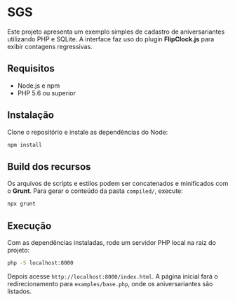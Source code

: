 # SGS

Este projeto apresenta um exemplo simples de cadastro de aniversariantes utilizando PHP e SQLite. A interface faz uso do plugin **FlipClock.js** para exibir contagens regressivas.

## Requisitos

- Node.js e npm
- PHP 5.6 ou superior

## Instalação

Clone o repositório e instale as dependências do Node:

```bash
npm install
```

## Build dos recursos

Os arquivos de scripts e estilos podem ser concatenados e minificados com o **Grunt**. Para gerar o conteúdo da pasta `compiled/`, execute:

```bash
npx grunt
```

## Execução

Com as dependências instaladas, rode um servidor PHP local na raiz do projeto:

```bash
php -S localhost:8000
```

Depois acesse `http://localhost:8000/index.html`. A página inicial fará o redirecionamento para `examples/base.php`, onde os aniversariantes são listados.


